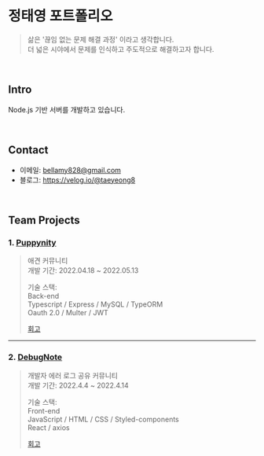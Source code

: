 # 정태영 포트폴리오
> 삶은 '끊임 없는 문제 해결 과정' 이라고 생각합니다.  
더 넓은 시야에서 문제를 인식하고 주도적으로 해결하고자 합니다.

</br>

## Intro
Node.js 기반 서버를 개발하고 있습니다.

</br>

## Contact
- 이메일: bellamy828@gmail.com
- 블로그: https://velog.io/@taeyeong8

<br>

## Team Projects

### 1. [Puppynity](https://github.com/codestates/Puppynity/wiki)
> 애견 커뮤니티  
> 개발 기간: 2022.04.18 ~ 2022.05.13  
>
> 기술 스택:  
> Back-end  
> Typescript / Express / MySQL / TypeORM  
> Oauth 2.0 / Multer / JWT
>
> [회고](https://velog.io/@taeyeong8/4%EC%A3%BC-%ED%8C%80-%ED%94%84%EB%A1%9C%EC%A0%9D%ED%8A%B8-%ED%9A%8C%EA%B3%A0)

---

### 2. [DebugNote](https://github.com/codestates/DebugNote/wiki)
> 개발자 에러 로그 공유 커뮤니티  
> 개발 기간: 2022.4.4 ~ 2022.4.14  
> 
> 기술 스택:  
> Front-end  
> JavaScript / HTML / CSS / Styled-components  
> React / axios
>
> [회고](https://velog.io/@taeyeong8/%EC%B2%AB-%EB%B2%88%EC%A7%B8-%ED%94%84%EB%A1%9C%EC%A0%9D%ED%8A%B8-%ED%9A%8C%EA%B3%A0)
